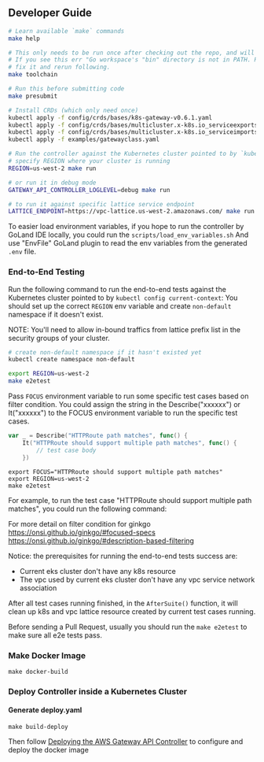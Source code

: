 ## Developer Guide

```bash
# Learn available `make` commands
make help

# This only needs to be run once after checking out the repo, and will install tools/codegen required for development
# If you see this err "Go workspace's "bin" directory is not in PATH. Run 'export PATH="$PATH:${GOPATH:-$HOME/go}/bin"'."
# fix it and rerun following.
make toolchain

# Run this before submitting code
make presubmit

# Install CRDs (which only need once)
kubectl apply -f config/crds/bases/k8s-gateway-v0.6.1.yaml
kubectl apply -f config/crds/bases/multicluster.x-k8s.io_serviceexports.yaml
kubectl apply -f config/crds/bases/multicluster.x-k8s.io_serviceimports.yaml
kubectl apply -f examples/gatewayclass.yaml

# Run the controller against the Kubernetes cluster pointed to by `kubectl config current-context`
# specify REGION where your cluster is running
REGION=us-west-2 make run

# or run it in debug mode
GATEWAY_API_CONTROLLER_LOGLEVEL=debug make run

# to run it against specific lattice service endpoint
LATTICE_ENDPOINT=https://vpc-lattice.us-west-2.amazonaws.com/ make run
```

To easier load environment variables, if you hope to run the controller by GoLand IDE locally, you could run the `scripts/load_env_variables.sh`
And use "EnvFile" GoLand plugin to read the env variables from the generated `.env` file.

### End-to-End Testing

Run the following command to run the end-to-end tests against the Kubernetes cluster pointed to by `kubectl config current-context`:
You should set up the correct `REGION` env variable and create `non-default`
namespace if it doesn't exist.

NOTE: You'll need to allow in-bound traffics from lattice prefix list in the security
groups of your cluster.

```bash
# create non-default namespace if it hasn't existed yet
kubectl create namespace non-default

export REGION=us-west-2
make e2etest
```

Pass `FOCUS` environment variable to run some specific test cases based on filter condition.
You could assign the string in the Describe("xxxxxx") or It("xxxxxx") to the FOCUS environment variable to run the specific test cases.
```go
var _ = Describe("HTTPRoute path matches", func() {
	It("HTTPRoute should support multiple path matches", func() {
        // test case body
    })
```

```
export FOCUS="HTTPRoute should support multiple path matches"
export REGION=us-west-2
make e2etest
```

For example, to run the test case "HTTPRoute should support multiple path matches", you could run the following command:

For more detail on filter condition for ginkgo
https://onsi.github.io/ginkgo/#focused-specs
https://onsi.github.io/ginkgo/#description-based-filtering

Notice: the prerequisites for running the end-to-end tests success are:
- Current eks cluster don't have any k8s resource
- The vpc used by current eks cluster don't have any vpc service network association

After all test cases running finished, in the `AfterSuite()` function, it will clean up k8s and vpc lattice resource created by current test cases running.

Before sending a Pull Request, usually you should run the `make e2etest` to make sure all e2e tests pass.

### Make Docker Image

```
make docker-build
```

### Deploy Controller inside a Kubernetes Cluster

#### Generate deploy.yaml

```
make build-deploy
```
Then follow [Deploying the AWS Gateway API Controller](https://github.com/aws/aws-application-networking-k8s/blob/main/docs/deploy.md) to configure and deploy the docker image
